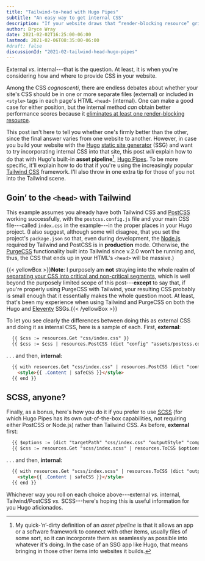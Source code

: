 ```yaml
---
title: "Tailwind-to-head with Hugo Pipes"
subtitle: "An easy way to get internal CSS"
description: "If your website draws that “render-blocking resource” gripe during tests, here’s one method for fighting it."
author: Bryce Wray
date: 2021-02-02T16:25:00-06:00
lastmod: 2021-02-06T08:35:00-06:00
#draft: false
discussionId: "2021-02-tailwind-head-hugo-pipes"
---
```


External *vs.* internal---that is the question. At least, it is when you're considering how and where to provide CSS in your website.

Among the CSS *cognoscenti*, there are endless debates about whether your site's CSS should be in one or more separate files (external) or included in `<style>` tags in each page's HTML `<head>` (internal). One can make a good case for either position, but the internal method *can* obtain better performance scores because it [eliminates at least one render-blocking resource](https://web.dev/render-blocking-resources/).

This post isn't here to tell you whether one's firmly better than the other, since the final answer varies from one website to another. However, in case you build your website with the [Hugo](https://gohugo.io) [static site generator](https://jamstack.org/generators) (SSG) and want to try incorporating internal CSS into that site, this post *will* explain how to do that with Hugo's built-in **asset pipeline**[^assetPipeline], [Hugo Pipes](https://gohugo.io/hugo-pipes/). To be more specific, it'll explain how to do that if you're using the increasingly popular [Tailwind CSS](https://tailwindcss.com) framework. I'll also throw in one extra tip for those of you not into the Tailwind scene.

[^assetPipeline]: My quick-’n’-dirty definition of an *asset pipeline* is that it allows an app or a software framework to connect with other items, usually files of some sort, so it can incorporate them as seamlessly as possible into whatever it's doing. In the case of an SSG app like Hugo, that means bringing in those other items into websites it builds.

## Goin’ to the `<head>` with Tailwind

This example assumes you already have both Tailwind CSS and [PostCSS](https://postcss.org) working successfully, with the `postcss.config.js` file and your main CSS file---called `index.css` in the example---in the proper places in your Hugo project. (I also suggest, although some will disagree, that you set the project's `package.json` so that, even during development, the [Node.js](https://nodejs.org) required by Tailwind and PostCSS is in **production** mode. Otherwise, the [PurgeCSS](https://purgecss.com) functionality built into Tailwind since v.2.0 won't be running and, thus, the CSS that ends up in your HTML's `<head>` will be massive.)

{{< yellowBox >}}**Note**: I purposely am **not** straying into the whole realm of [separating your CSS into critical and non-critical segments](https://web.dev/extract-critical-css/), which is well beyond the purposely limited scope of this post---**except** to say that, if you're properly using PurgeCSS with Tailwind, your resulting CSS probably is small enough that it essentially makes the whole question moot. At least, that's been my experience when using Tailwind and PurgeCSS on both the Hugo and [Eleventy](https://11ty.dev) SSGs.{{< /yellowBox >}}

To let you see clearly the differences between doing this as external CSS and doing it as internal CSS, here is a sample of each. First, **external**:

```html
  {{ $css := resources.Get "css/index.css" }}
  {{ $css := $css | resources.PostCSS (dict "config" "assets/postcss.config.js" "outputStyle" "compressed") | fingerprint }}
```

.&nbsp;.&nbsp;. and then, **internal**:

```html
  {{ with resources.Get "css/index.css" | resources.PostCSS (dict "config" "assets/postcss.config.js" "outputStyle" "compressed") }}
    <style>{{ .Content | safeCSS }}</style>
  {{ end }}
```

## SCSS, anyone?

Finally, as a bonus, here's how you do it if you prefer to use [SCSS](https://sass-lang.com) (for which Hugo Pipes has its own out-of-the-box capabilities, not requiring either PostCSS or Node.js) rather than Tailwind CSS. As before, **external** first:

```html
  {{ $options := (dict "targetPath" "css/index.css" "outputStyle" "compressed" ) }}
  {{ $css := resources.Get "scss/index.scss" | resources.ToCSS $options | fingerprint }}
```

.&nbsp;.&nbsp;. and then, **internal**:

```html
  {{ with resources.Get "scss/index.scss" | resources.ToCSS (dict "outputStyle" "compressed") }}
    <style>{{ .Content | safeCSS }}</style>
  {{ end }}
```

Whichever way you roll on each choice above---external *vs.* internal, Tailwind/PostCSS *vs.* SCSS---here's hoping this is useful information for you Hugo aficionados.